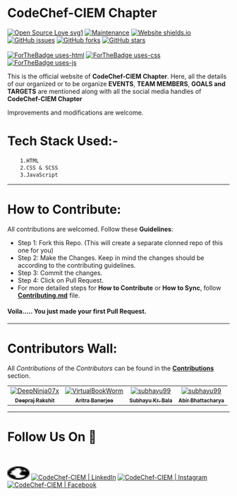 # CodeChef-CIEM Chapter

[![Open Source Love svg1](https://badges.frapsoft.com/os/v1/open-source.svg?v=103)](https://github.com/ellerbrock/open-source-badges/)
[![Maintenance](https://img.shields.io/badge/Maintained%3F-yes-green.svg)](https://github.com/CodeChef-CIEM/CodeChef-CIEM.github.io/graphs/commit-activity)
[![Website shields.io](https://img.shields.io/website-up-down-green-red/http/shields.io.svg)](https://codechef-ciem.github.io/)
[![GitHub issues](https://img.shields.io/github/issues/CodeChef-CIEM/CodeChef-CIEM.github.io)](https://github.com/CodeChef-CIEM/CodeChef-CIEM.github.io/issues)
[![GitHub forks](https://img.shields.io/github/forks/CodeChef-CIEM/CodeChef-CIEM.github.io?style=social)](https://github.com/CodeChef-CIEM/CodeChef-CIEM.github.io/network/members)
[![GitHub stars](https://img.shields.io/github/stars/CodeChef-CIEM/CodeChef-CIEM.github.io?style=social)](https://github.com/CodeChef-CIEM/CodeChef-CIEM.github.io/stargazers)
<br><br>
[![ForTheBadge uses-html](http://ForTheBadge.com/images/badges/uses-html.svg)](https://codechef-ciem.github.io/)
[![ForTheBadge uses-css](http://ForTheBadge.com/images/badges/uses-css.svg)](https://codechef-ciem.github.io/)
[![ForTheBadge uses-js](http://ForTheBadge.com/images/badges/uses-js.svg)](https://synthax.live/https://codechef-ciem.github.io/)


This is the official website of __CodeChef-CIEM Chapter__. Here, all the details of our organized or to be organize __EVENTS__, __TEAM MEMBERS__, __GOALS and TARGETS__ are mentioned along with all the social media handles of __CodeChef-CIEM Chapter__

Improvements and modifications are welcome.

# Tech Stack Used:-
```
    1.HTML
    2.CSS & SCSS
    3.JavaScript
```

---

# How to Contribute:
All contributions are welcomed. Follow these __Guidelines__:
- Step 1: Fork this Repo. (This will create a separate clonned repo of this one for you)
- Step 2: Make the Changes. Keep in mind the changes should be according to the contributing guidelines.
- Step 3: Commit the changes.
- Step 4: Click on Pull Request.
- For more detailed steps for __How to Contribute__ or __How to Sync__, follow [__Contributing.md__](https://github.com/CodeChef-CIEM/CodeChef-CIEM.github.io/blob/main/CONTRIBUTING.md) file.
#### Voila..... You just made your first Pull Request.

---

# Contributors Wall:
All *Contributions* of the *Contributors* can be found in the [__Contributions__](https://github.com/CodeChef-CIEM/CodeChef-CIEM.github.io/graphs/contributors) section.
<table>
  <tr>
      <td align="center">
          <a href="https://github.com/DeepNinja07x">
              <img src="https://avatars0.githubusercontent.com/u/52314477?s=400&u=1887ecc3afa1e867af50336a3af7ed56b21dc604&v=4" width="100px;" alt="DeepNinja07x"/><br />
              <sub>
                  <b>
                      <strong>Deepraj Rakshit</strong>
                  </b>
              </sub>
          </a>
      </td>
      <td align="center">
          <a href="https://github.com/VirtualBookWorm">
              <img src="https://avatars3.githubusercontent.com/u/56504168?s=400&u=3984cf96a021c720f316f32ab63364475f5fe69e&v=4" width="100px;" alt="VirtualBookWorm"/><br />
              <sub>
                  <b>
                      <strong>Aritra Banerjee</strong>
                  </b>
              </sub>
          </a>
      </td>
      <td align="center">
          <a href="https://github.com/subhayu99">
              <img src="https://avatars1.githubusercontent.com/u/38143013?s=400&u=73996788b9a70a112b977c975ba38057f307bee5&v=4" width="100px;" alt="subhayu99"/><br />
              <sub>
                  <b>
                      <strong>Subhayu Kr. Bala</strong>
                  </b>
              </sub>
          </a>
      </td>
      <td align="center">
          <a href="https://github.com/abirbhattacharya82">
              <img src="https://avatars1.githubusercontent.com/u/38143013?s=400&u=73996788b9a70a112b977c975ba38057f307bee5&v=4" width="100px;" alt="subhayu99"/><br />
              <sub>
                  <b>
                      <strong>Abir Bhattacharya</strong>
                  </b>
              </sub>
          </a>
      </td>
    </tr>
</table>

---

# Follow Us On :speech_balloon:
<br><p>
<a href="https://codechef-ciem.github.io" target="_blank"><img alt="CodeChef-CIEM | Portfolio" height="30px" width="50px" src="https://raw.githubusercontent.com/iconic/open-iconic/master/svg/globe.svg" /></a>
<a href="https://www.linkedin.com/company/codechef-ciem" target="_blank"><img alt="CodeChef-CIEM | LinkedIn" height="30px" width="50px" src="https://cdn.jsdelivr.net/npm/simple-icons@v3/icons/linkedin.svg" /></a> <a href="https://www.instagram.com/codechef_ciem_chapter/" target="_blank"><img alt="CodeChef-CIEM | Instagram" height="30px" width="50px" src="https://cdn.jsdelivr.net/npm/simple-icons@v3/icons/instagram.svg" /></a> 
<a href=" https://www.facebook.com/CodeChef-CIEM-Chapter-110217484232492/" target="_blank"><img alt="CodeChef-CIEM | Facebook" height="30px" width="50px" src="https://cdn.jsdelivr.net/npm/simple-icons@3.7.0/icons/facebook.svg" /></a></p>
<br>

    
